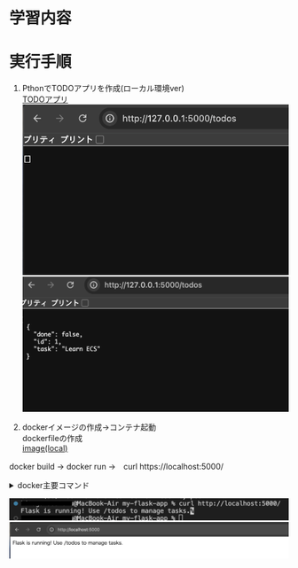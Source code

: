 # 学習内容  
# 実行手順  
1. PthonでTODOアプリを作成(ローカル環境ver)  
[TODOアプリ](TODOsub.py)  
![空実行](img2/ECS-pthon/picture02.png)  
![追記実行](img2/ECS-pthon/picture01.png)  
  
2. dockerイメージの作成→コンテナ起動  
dockerfileの作成  
[image(local)](my-flask-app)  
  
docker build → docker run →　curl https://localhost:5000/  
<details>
    <summary>docker主要コマンド</summary>

    イメージ作成  docker build -t イメージ名 .  
        -tはタグづけ .は現在のディレクトリをビルド対象  
</details>  

![実行確認](img2/ECS-pthon/picture03.png)  
![実行](img2/ECS-pthon/picture04.png)  

